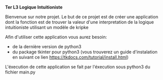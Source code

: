 **Ter L3 Logique Intuitioniste**

Bienvenue sur notre projet.
Le but de ce projet est de créer une application dont la fonction est de trouver la valeur d'une interpretation de la logique intuitioniste utilisant un modèle de kripke


Afin d'utiliser cette application vous aurez besoin:
 - de la dernière version de python3
 - du package tkinter pour python3 (vous trouverez un guide d'instalation en suivant ce lien https://tkdocs.com/tutorial/install.html)


 L'éxecution de cette application se fait par l'éxecution sous python3 du fichier main.py


